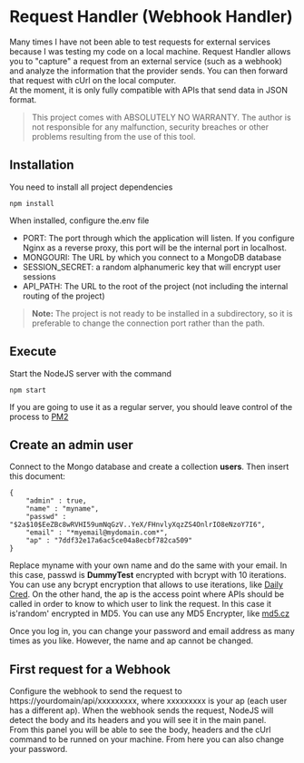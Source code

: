 ﻿# Request Handler (Webhook Handler)    
    
Many times I have not been able to test requests for external services because I was testing my code on a local machine. Request Handler allows you to "capture" a request from an external service (such as a webhook) and analyze the information that the provider sends. You can then forward that request with cUrl on the local computer.    
At the moment, it is only fully compatible with APIs that send data in JSON format.    
> This project comes with ABSOLUTELY NO WARRANTY. The author is not responsible for any malfunction, security breaches or other problems resulting from the use of this tool.    
## Installation
You need to install all project dependencies    
```
npm install
``` 
When installed, configure the.env file    
* PORT: The port through which the application will listen. If you configure Nginx as a reverse proxy, this port will be the internal port in localhost.    
* MONGOURI: The URL by which you connect to a MongoDB database    
* SESSION_SECRET: a random alphanumeric key that will encrypt user sessions    
* API_PATH: The URL to the root of the project (not including the internal routing of the project)    
> **Note:** The project is not ready to be installed in a subdirectory, so it is preferable to change the connection port rather than the path.    
 ## Execute
 Start the NodeJS server with the command    
``` 
npm start
 ``` 
If you are going to use it as a regular server, you should leave control of the process to [PM2](http://pm2.keymetrics.io)    
    
## Create an admin user
Connect to the Mongo database and create a collection **users**. Then insert this document:    
```
{    
	"admin" : true,
	"name" : "myname",
	"passwd" : "$2a$10$EeZBc8wRVHI59umNqGzV..YeX/FHnvlyXqzZS4OnlrIO8eNzoY7I6", 
	"email" : "*myemail@mydomain.com*", 
	"ap" : "7ddf32e17a6ac5ce04a8ecbf782ca509"
}
 ```
 Replace myname with your own name and do the same with your email. In this case, passwd is **DummyTest** encrypted with bcrypt with 10 iterations. You can use any bcrypt encryption that allows to use iterations, like [Daily Cred](https://www.dailycred.com/article/bcrypt-calculator). On the other hand, the ap is the access point where APIs should be called in order to know to which user to link the request. In this case it is'random' encrypted in MD5. You can use any MD5 Encrypter, like [md5.cz](http://www.md5.cz)    
    
Once you log in, you can change your password and email address as many times as you like. However, the name and ap cannot be changed.    
    
## First request for a Webhook
Configure the webhook to send the request to https://yourdomain/api/xxxxxxxxx, where xxxxxxxxx is your ap (each user has a different ap). When the webhook sends the request, NodeJS will detect the body and its headers and you will see it in the main panel.    
From this panel you will be able to see the body, headers and the cUrl command to be runned on your machine. From here you can also change your password.
